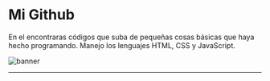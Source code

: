 # Mi Github

En el encontraras códigos que suba de pequeñas cosas básicas que haya hecho programando. Manejo los lenguajes HTML, CSS y JavaScript.


![banner](https://i.imgur.com/kjRgLjh.jpg)

------------
